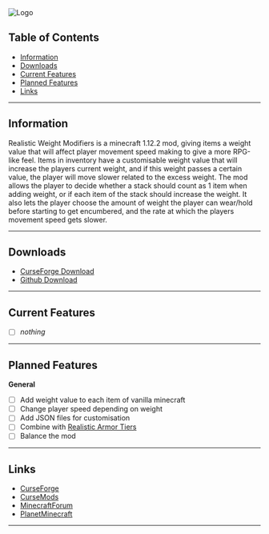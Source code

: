 <img src="http://isak.viste.dk/RealisticWeightModifiers/Logo.jpg" alt="Logo">

## Table of Contents
* [Information](#information)
* [Downloads](#downloads)
* [Current Features](#current-features)
* [Planned Features](#planned-features)
* [Links](#links)

---

## <a name="information"></a>Information
Realistic Weight Modifiers is a minecraft 1.12.2 mod, giving items a weight value that will affect player movement speed making to give a more RPG-like feel.
Items in inventory have a customisable weight value that will increase the players current weight, and if this weight passes a certain value, the player will move slower related to the excess weight.
The mod allows the player to decide whether a stack should count as 1 item when adding weight, or if each item of the stack should increase the weight.
It also lets the player choose the amount of weight the player can wear/hold before starting to get encumbered, and the rate at which the players movement speed gets slower.

---

## <a name="downloads"></a>Downloads
- <a href="">CurseForge Download</a>
- <a href="https://github.com/IsakViste/">Github Download</a>

---

## <a name="current-features"></a>Current Features
- [ ] *nothing* 

---

## <a name="planned-features"></a>Planned Features
**General**
- [ ] Add weight value to each item of vanilla minecraft
- [ ] Change player speed depending on weight
- [ ] Add JSON files for customisation
- [ ] Combine with <a href="https://github.com/IsakViste/RealisticArmorTiers">Realistic Armor Tiers</a>
- [ ] Balance the mod

---

## <a name="links"></a>Links
- <a href="">CurseForge</a>
- <a href="">CurseMods</a>
- <a href="">MinecraftForum</a>
- <a href="">PlanetMinecraft</a>

---
